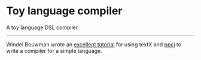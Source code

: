 # Toy language compiler

A toy language DSL compiler

---

Windel Bouwman wrote an [excellent
tutorial](https://ppci.readthedocs.io/en/latest/howto/toy.html) for using textX
and [ppci](https://ppci.readthedocs.io/en/latest/) to write a
compiler for a simple language.



